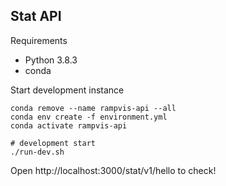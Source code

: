 ## Stat API 

Requirements
- Python 3.8.3
- conda 

Start development instance

```
conda remove --name rampvis-api --all
conda env create -f environment.yml
conda activate rampvis-api

# development start
./run-dev.sh
```

Open http://localhost:3000/stat/v1/hello to check!

